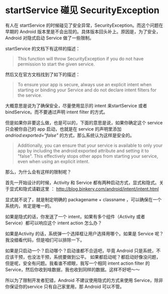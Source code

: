 # startService 碰见 SecurityException

有人在 startService 的时候碰见了安全异常，SecurityException。而这个问题在早期的 Android 版本里是不会出现的。具体版本回头补上。原因是，为了安全，Android 对隐式启动 Service 做了一些限制。

startService 的文档下有这样的描述：

> This function will throw SecurityException if you do not have permission to start the given service.

然后又在官方文档找到了如下的描述：

> To ensure your app is secure, always use an explicit intent when starting or binding your Service and do not declare intent filters for the service.

大概意思是说为了确保安全，尽量使用显示的 intent 来startService 或者 bindService。而不要通过声明 intent filter 的方式。

但是如果你非要这么做，也是可以的，下面的意思是说，如果你确定这个 service 只会被你自己的 app 启动，也就是在 service 的声明里添加 *andriod:exported="false"* 的方式，那么系统认为这样是安全的。

> Additionally, you can ensure that your service is available to only your app by including the android:exported attribute and setting it to "false". This effectively stops other apps from starting your service, even when using an explicit intent.

那么，为什么会有这样的限制呢？

首先一开始设计的时候，Activity 和 Service 都有两种启动方式，显式和隐式。关于显式和隐式请戳这里 ： <http://blog.binkery.com/android/intent/intent.html>

显式就不说了，就是制定明确的 packagename + classname ，可以确保在一个系统内，肯定是唯一的。

如果是隐式的话，你发送了一个 intent，如果有多个组件（Activity 或者 Service）都可以响应这个 intent action 怎么办？

如果是Activity 的话，系统弹一个选择框让用户选择用哪个。如果是 Service 呢？我没细看代码，但是咱们可以排除一下。

如果是只启动一个？启动哪个？启动谁都不合适吧，毕竟 Android 只是系统，不应该干预，也没法干预，系统要做到公平。
如果都启动呢？都启动好像没问题，但是呢，安全有问题。我看谁不顺眼，我写一个相同 intent action filter 的 Service，然后你收到啥数据，我也收到同样的数据。这样不好吧～～

所以为了限制开发者犯错，Android 不建议使用隐式的方式来使用 Service，除非你保证你的service 只有自己家里用，那 Android 可以不管。
